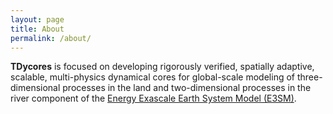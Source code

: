```yaml
---
layout: page
title: About
permalink: /about/
---
```


**TDycores** is focused on developing rigorously verified, spatially adaptive, scalable, multi-physics
dynamical cores for global-scale modeling of three-dimensional processes in the land and two-dimensional
processes in the river component of the [Energy Exascale Earth System Model (E3SM)](https://e3sm.org).

